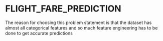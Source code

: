 # FLIGHT_FARE_PREDICTION
The reason for choosing this problem statement is that the dataset has almost all categorical features and so much feature engineering has to be done to get accurate predictions
